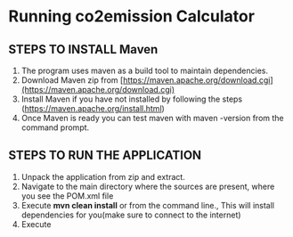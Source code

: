 # Running co2emission Calculator



## **STEPS TO INSTALL Maven**

 1. The program uses maven as a build tool to maintain dependencies.
 2. Download Maven zip from  [https://maven.apache.org/download.cgi](https://maven.apache.org/download.cgi)
 3. Install Maven if you have not installed by following the steps    (https://maven.apache.org/install.html)
 4. Once Maven is ready you can test maven with  maven -version from the command prompt.

## **STEPS TO RUN THE APPLICATION**

 1. Unpack the application from zip and extract.
 2. Navigate to the main directory where the sources are present,    where you see the POM.xml file
 3. Execute **mvn clean install** or   from the command line., This will install dependencies for you(make sure to connect to the internet)
 4. Execute 

<!--stackedit_data:
eyJoaXN0b3J5IjpbLTE1Mzc1MTU5OTksLTc2OTQ4NTMxNl19
-->
